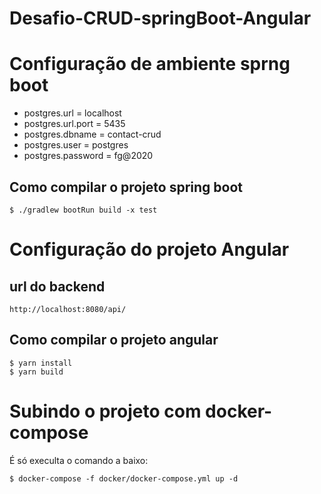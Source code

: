 # Desafio-CRUD-springBoot-Angular

# Configuração de ambiente sprng boot

* postgres.url = localhost
* postgres.url.port = 5435
* postgres.dbname = contact-crud
* postgres.user = postgres
* postgres.password = fg@2020

## Como compilar o projeto spring boot
```shell
$ ./gradlew bootRun build -x test 
```

# Configuração do projeto Angular

## url do backend 
```url
http://localhost:8080/api/
```

## Como compilar o projeto angular
```shell
$ yarn install
$ yarn build 
```

# Subindo o projeto com docker-compose 

É só execulta o comando a baixo:

```shell
$ docker-compose -f docker/docker-compose.yml up -d
```